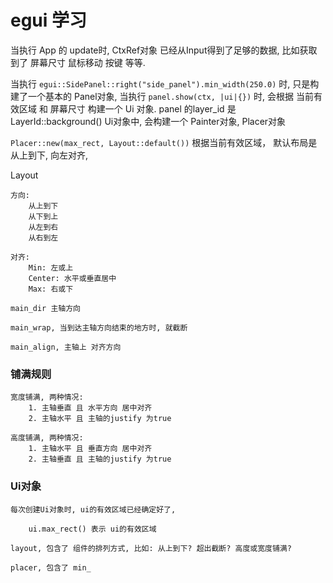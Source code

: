 # egui 学习

当执行 App 的 update时, CtxRef对象 已经从Input得到了足够的数据, 比如获取到了 屏幕尺寸 鼠标移动 按键 等等.

当执行 ``` egui::SidePanel::right("side_panel").min_width(250.0) ``` 时, 只是构建了一个基本的 Panel对象, 
当执行 ``` panel.show(ctx, |ui|{}) ``` 时, 会根据 当前有效区域 和 屏幕尺寸 构建一个 Ui 对象. panel 的layer_id 是 LayerId::background()
Ui对象中, 会构建一个 Painter对象, Placer对象

``` Placer::new(max_rect, Layout::default()) ``` 根据当前有效区域， 默认布局是 从上到下, 向左对齐, 

Layout

    方向:
        从上到下
        从下到上
        从左到右
        从右到左

    对齐:
        Min: 左或上
        Center: 水平或垂直居中
        Max: 右或下

    main_dir 主轴方向

    main_wrap, 当到达主轴方向结束的地方时, 就截断

    main_align, 主轴上 对齐方向

### 铺满规则

    宽度铺满, 两种情况:
        1. 主轴垂直 且 水平方向 居中对齐
        2. 主轴水平 且 主轴的justify 为true

    高度铺满, 两种情况:
        1. 主轴水平 且 垂直方向 居中对齐
        2. 主轴垂直 且 主轴的justify 为true

### Ui对象

    每次创建Ui对象时, ui的有效区域已经确定好了, 

        ui.max_rect() 表示 ui的有效区域

    layout, 包含了 组件的排列方式, 比如: 从上到下? 超出截断? 高度或宽度铺满?

    placer, 包含了 min_
